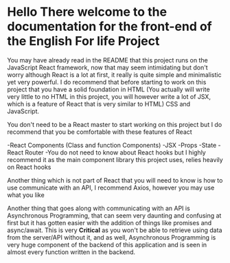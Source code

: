 # Hello There welcome to the documentation for the front-end of the English For life Project

You may have already read in the README that this project runs on the JavaScript React framework, now that may seem intimidating but don't worry although React is a lot at first, it really is quite simple and minimalistic yet very powerful. I do recommend that before starting to work on this project that you have a solid foundation in HTML (You actually will write very little to no HTML in this project, you will however write a lot of JSX, which is a feature of React that is very similar to HTML) CSS and JavaScript.

You don't need to be a React master to start working on this project but I do recommend that you be comfortable with these features of React

-React Components (Class and function Components)
-JSX
-Props
-State
-React Router
-You do not need to know about React hooks but I highly recommend it as the main component library this project uses, relies heavily on React hooks

Another thing which is not part of React that you will need to know is how to use communicate with an API, I recommend Axios, however you may use what you like

Another thing that goes along with communicating with an API is Asynchronous Programming, that can seem very daunting and confusing at first but it has gotten easier with the addition of things like promises and async/await. This is very **Critical** as you won't be able to retrieve using data from the server/API without it, and as well, Asynchronous Programming is very huge component of the backend of this application and is seen in almost every function written in the backend.